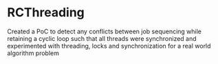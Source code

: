 # RCThreading

Created a PoC to detect any conflicts between job sequencing while retaining a cyclic loop such that all threads were synchronized and experimented with threading, locks and synchronization for a real world algorithm problem
